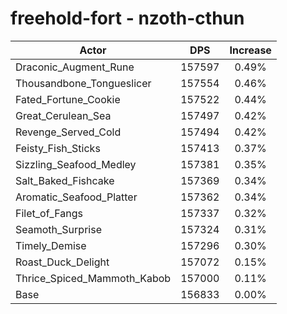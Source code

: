# freehold-fort - nzoth-cthun
| Actor | DPS | Increase |
|---|:---:|:---:|
|Draconic_Augment_Rune|157597|0.49%|
|Thousandbone_Tongueslicer|157554|0.46%|
|Fated_Fortune_Cookie|157522|0.44%|
|Great_Cerulean_Sea|157497|0.42%|
|Revenge_Served_Cold|157494|0.42%|
|Feisty_Fish_Sticks|157413|0.37%|
|Sizzling_Seafood_Medley|157381|0.35%|
|Salt_Baked_Fishcake|157369|0.34%|
|Aromatic_Seafood_Platter|157362|0.34%|
|Filet_of_Fangs|157337|0.32%|
|Seamoth_Surprise|157324|0.31%|
|Timely_Demise|157296|0.30%|
|Roast_Duck_Delight|157072|0.15%|
|Thrice_Spiced_Mammoth_Kabob|157000|0.11%|
|Base|156833|0.00%|
